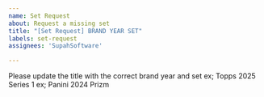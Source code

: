 ```yaml
---
name: Set Request
about: Request a missing set
title: "[Set Request] BRAND YEAR SET"
labels: set-request
assignees: 'SupahSoftware'

---
```


Please update the title with the correct brand year and set
ex; Topps 2025 Series 1
ex; Panini 2024 Prizm